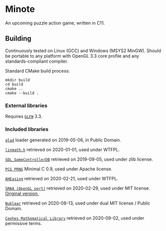 # Minote
An upcoming puzzle action game, written in C11.

## Building
Continuously tested on Linux (GCC) and Windows (MSYS2 MinGW). Should be
portable to any platform with OpenGL 3.3 core profile and any
standards-compliant compiler.

Standard CMake build process:
```
mkdir build
cd build
cmake ..
cmake --build .
```

### External libraries
Requires [`GLFW`](https://www.glfw.org/) 3.3.

### Included libraries
[`glad`](https://glad.dav1d.de/) loader generated on 2019-05-06, in
Public Domain.

[`linmath.h`](https://github.com/datenwolf/linmath.h) retrieved on
2020-01-01, used under WTFPL.

[`SDL_GameControllerDB`](https://github.com/gabomdq/SDL_GameControllerDB)
retrieved on 2019-09-05, used under zlib license.

[`PCG PRNG`](https://www.pcg-random.org/) Minimal C 0.9, used under Apache
license.

[`AHEasing`](https://github.com/warrenm/AHEasing) retrieved on 2020-02-21, used
under WTFPL.

[`SMAA (OpenGL port)`](https://github.com/turol/smaaDemo) retrieved on
2020-02-29, used under MIT license.
[Original version.](https://www.iryoku.com/smaa/)

[`Nuklear`](https://github.com/Immediate-Mode-UI/Nuklear) retrieved on
2020-08-13, used under dual MIT license / Public Domain.

[`Cephes Mathematical Library`](https://www.netlib.org/cephes) retrieved on
2020-09-02, used under permissive terms.